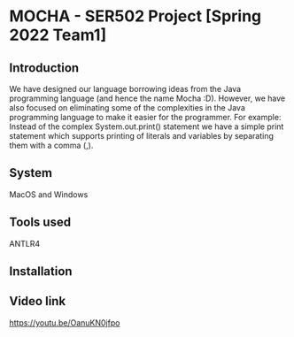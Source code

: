 # MOCHA - SER502 Project [Spring 2022 Team1]
## Introduction
We have designed our language borrowing ideas from the Java programming language (and hence the name Mocha :D). However, we have also focused on eliminating some of the complexities in the Java programming language to make it easier for the programmer. For example: Instead of the complex System.out.print() statement we have a simple print statement which supports printing of literals and variables by separating them with a comma (,).
## System
MacOS and Windows
## Tools used
ANTLR4

## Installation

## Video link
https://youtu.be/OanuKN0jfpo
